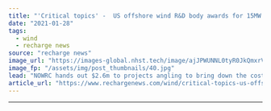 ```yaml
---
title: "'Critical topics' -  US offshore wind R&D body awards for 15MW turbine installation"
date: "2021-01-28"
tags: 
  - wind
  - recharge news
source: "recharge news"
image_url: "https://images-global.nhst.tech/image/ajJPWUNNL0tyR0JkQmxrVW8zSlJxZ1JZcVM3TE9UOGdEdU1MWmpPWlBRND0=/nhst/binary/d8eb09f186fa1cc10eddda2074d7c8c6"
image_fp: "/assets/img/post_thumbnails/40.jpg"
lead: "NOWRC hands out $2.6m to projects angling to bring down the cost of next-generation ultralarge machines in American waters"
article_url: "https://www.rechargenews.com/wind/critical-topics-us-offshore-wind-r-d-body-awards-for-15mw-turbine-installation/2-1-953278"
---
```


---
